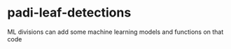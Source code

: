 # padi-leaf-detections

ML divisions can add some machine learning models and functions on that code
